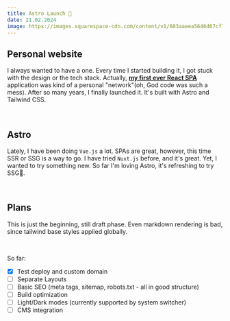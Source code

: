 ```yaml
---
title: Astro Launch 🚀
date: 21.02.2024
image: https://images.squarespace-cdn.com/content/v1/603aaeea5646d67cf7bb0f2e/08765722-16e5-4cd0-9b91-76e10326fc5c/Quintet_JwstHstEtcGendler_960.jpg
---
```


## Personal website

I always wanted to have a one. Every time I started building it, I got stuck with the design or the tech stack. Actually, **[my first ever React SPA](`https://bixxter.github.io/louvre/#/`)** application was kind of a personal "network"(oh, God code was such a mess). After so many years, I finally launched it. It's built with Astro and Tailwind CSS.

<br/>

## Astro

Lately, I have been doing `Vue.js` a lot. SPAs are great, however, this time SSR or SSG is a way to go. I have tried `Nuxt.js` before, and it's great. Yet, I wanted to try something new.
So far I'm loving Astro, it's refreshing to try SSG🌱.

<br/>

## Plans

This is just the beginning, still draft phase. Even markdown rendering is bad, since tailwind base styles applied globally.

<br/>

So far:

- [x] Test deploy and custom domain
- [ ] Separate Layouts
- [ ] Basic SEO (meta tags, sitemap, robots.txt - all in good structure)
- [ ] Build optimization
- [ ] Light/Dark modes (currently supported by system switcher)
- [ ] CMS integration
